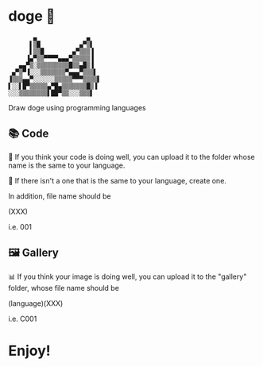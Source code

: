 # doge 🌭

           ▄              ▄   
          ▌▒█           ▄▀▒▌  
          ▌▒▒█        ▄▀▒▒▒▐  
         ▐▄▀▒▒▀▀▀▀▄▄▄▀▒▒▒▒▒▐  
       ▄▄▀▒░▒▒▒▒▒▒▒▒▒█▒▒▄█▒▐  
     ▄▀▒▀▐░░░▒▒▒▒▒▒▒▀▄▄▄▀▒▒▒▌  
    ▐▒▒▒▄▄▀░░░░░░▒▒▒▒▒▀▀▀▒▒▒▒▌  
    ▌░░▌█▀▒▒▒▒▒▄▀█▄▒▒▒▒▒▒▒█▒▐
    ░░░▒▒▒▒▒▒▒▒▌██▀▒▒░░░▒▒▒▌

Draw doge using programming languages

## 📚 Code

📁 If you think your code is doing well, you can upload it to the folder whose name is the same to your language. 

📂 If there isn't a one that is the same to your language, create one. 

In addition, file name should be

(XXX)

i.e. 001

## 🖼️ Gallery

📊 If you think your image is doing well, you can upload it to the "gallery" folder, whose file name should be

(language)(XXX)

i.e. C001

# Enjoy!
